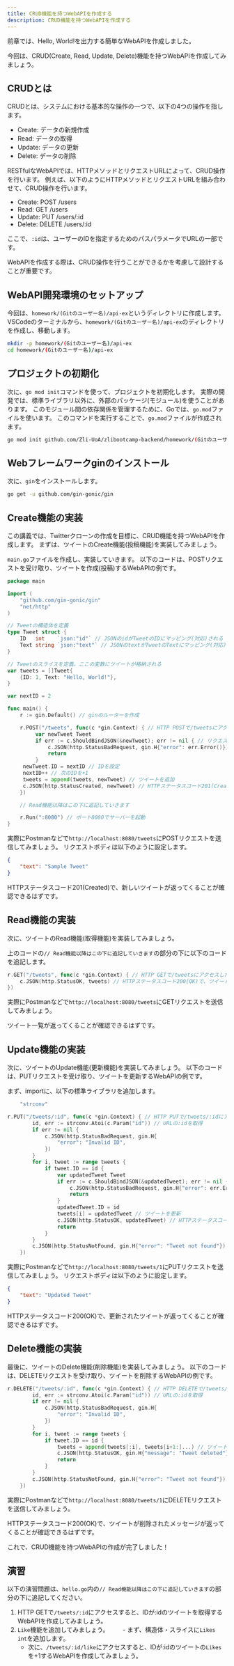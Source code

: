 ```yaml
---
title: CRUD機能を持つWebAPIを作成する
description: CRUD機能を持つWebAPIを作成する
---
```


前章では、Hello, World!を出力する簡単なWebAPIを作成しました。

今回は、CRUD(Create, Read, Update, Delete)機能を持つWebAPIを作成してみましょう。

## CRUDとは
CRUDとは、システムにおける基本的な操作の一つで、以下の4つの操作を指します。
- Create: データの新規作成
- Read: データの取得
- Update: データの更新
- Delete: データの削除

RESTfulなWebAPIでは、HTTPメソッドとリクエストURLによって、CRUD操作を行います。
例えば、以下のようにHTTPメソッドとリクエストURLを組み合わせて、CRUD操作を行います。
- Create: POST /users
- Read: GET /users
- Update: PUT /users/:id
- Delete: DELETE /users/:id

ここで、`:id`は、ユーザーのIDを指定するためのパスパラメータでURLの一部です。

WebAPIを作成する際は、CRUD操作を行うことができるかを考慮して設計することが重要です。

## WebAPI開発環境のセットアップ
今回は、`homework/(Gitのユーザー名)/api-ex`というディレクトリに作成します。
VSCodeのターミナルから、`homework/(Gitのユーザー名)/api-ex`のディレクトリを作成し、移動します。

```bash
mkdir -p homework/(Gitのユーザー名)/api-ex
cd homework/(Gitのユーザー名)/api-ex
```

## プロジェクトの初期化
次に、`go mod init`コマンドを使って、プロジェクトを初期化します。
実際の開発では、標準ライブラリ以外に、外部のパッケージ(モジュール)を使うことがあります。
このモジュール間の依存関係を管理するために、Goでは、`go.mod`ファイルを使います。
このコマンドを実行することで、`go.mod`ファイルが作成されます。

```bash
go mod init github.com/Zli-UoA/zlibootcamp-backend/homework/(Gitのユーザー名)/api-ex
```

## Webフレームワークginのインストール
次に、`gin`をインストールします。

```bash
go get -u github.com/gin-gonic/gin
```

## Create機能の実装
この講義では、Twitterクローンの作成を目標に、CRUD機能を持つWebAPIを作成します。
まずは、ツイートのCreate機能(投稿機能)を実装してみましょう。

`main.go`ファイルを作成し、実装していきます。
以下のコードは、POSTリクエストを受け取り、ツイートを作成(投稿)するWebAPIの例です。

```go
package main

import (
    "github.com/gin-gonic/gin"
    "net/http"
)

// Tweetの構造体を定義
type Tweet struct {
    ID   int    `json:"id"` // JSONのidがTweetのIDにマッピング(対応)される
    Text string `json:"text"` // JSONのtextがTweetのTextにマッピング(対応)される
}

// Tweetのスライスを定義。ここの変数にツイートが格納される
var tweets = []Tweet{
    {ID: 1, Text: "Hello, World!"},
}

var nextID = 2

func main() {
    r := gin.Default() // ginのルーターを作成

    r.POST("/tweets", func(c *gin.Context) { // HTTP POSTで/tweetsにアクセスしたときの処理
         var newTweet Tweet
         if err := c.ShouldBindJSON(&newTweet); err != nil { // リクエストボディをTweet構造体にバインド。エラーがあればエラーメッセージを返す
             c.JSON(http.StatusBadRequest, gin.H{"error": err.Error()})
             return
         }
     newTweet.ID = nextID // IDを設定
     nextID++ // 次のIDを+1
     tweets = append(tweets, newTweet) // ツイートを追加
     c.JSON(http.StatusCreated, newTweet) // HTTPステータスコード201(Created)で、新しいツイートを返す
    })

    // Read機能以降はこの下に追記していきます

    r.Run(":8080") // ポート8080でサーバーを起動
}
```
実際にPostmanなどで`http://localhost:8080/tweets`にPOSTリクエストを送信してみましょう。
リクエストボディは以下のように設定します。
```json
{
    "text": "Sample Tweet"
}
```

HTTPステータスコード201(Created)で、新しいツイートが返ってくることが確認できるはずです。

## Read機能の実装
次に、ツイートのRead機能(取得機能)を実装してみましょう。

上のコードの`// Read機能以降はこの下に追記していきます`の部分の下に以下のコードを追記します。

```go
r.GET("/tweets", func(c *gin.Context) { // HTTP GETで/tweetsにアクセスしたときの処理
    c.JSON(http.StatusOK, tweets) // HTTPステータスコード200(OK)で、ツイート一覧を返す
})
```

実際にPostmanなどで`http://localhost:8080/tweets`にGETリクエストを送信してみましょう。

ツイート一覧が返ってくることが確認できるはずです。

## Update機能の実装
次に、ツイートのUpdate機能(更新機能)を実装してみましょう。
以下のコードは、PUTリクエストを受け取り、ツイートを更新するWebAPIの例です。

まず、importに、以下の標準ライブラリを追加します。
```go
    "strconv"
```
```go
r.PUT("/tweets/:id", func(c *gin.Context) { // HTTP PUTで/tweets/:idにアクセスしたときの処理
		id, err := strconv.Atoi(c.Param("id")) // URLの:idを取得
		if err != nil {
			c.JSON(http.StatusBadRequest, gin.H{
				"error": "Invalid ID",
			})
		}
		for i, tweet := range tweets {
			if tweet.ID == id {
				var updatedTweet Tweet
				if err := c.ShouldBindJSON(&updatedTweet); err != nil { // リクエストボディをTweet構造体にバインド。エラーがあればエラーメッセージを返す
					c.JSON(http.StatusBadRequest, gin.H{"error": err.Error()})
					return
				}
				updatedTweet.ID = id
				tweets[i] = updatedTweet // ツイートを更新
				c.JSON(http.StatusOK, updatedTweet) // HTTPステータスコード200(OK)で、更新されたツイートを返す
				return
			}
		}
		c.JSON(http.StatusNotFound, gin.H{"error": "Tweet not found"}) // HTTPステータスコード404(Not Found)で、ツイートが見つからないエラーメッセージを返す
	})
```

実際にPostmanなどで`http://localhost:8080/tweets/1`にPUTリクエストを送信してみましょう。
リクエストボディは以下のように設定します。
```json
{
    "text": "Updated Tweet"
}
```

HTTPステータスコード200(OK)で、更新されたツイートが返ってくることが確認できるはずです。

## Delete機能の実装
最後に、ツイートのDelete機能(削除機能)を実装してみましょう。
以下のコードは、DELETEリクエストを受け取り、ツイートを削除するWebAPIの例です。

```go
r.DELETE("/tweets/:id", func(c *gin.Context) { // HTTP DELETEで/tweets/:idにアクセスしたときの処理
		id, err := strconv.Atoi(c.Param("id")) // URLの:idを取得
		if err != nil {
			c.JSON(http.StatusBadRequest, gin.H{
				"error": "Invalid ID",
			})
		}
		for i, tweet := range tweets {
			if tweet.ID == id {
				tweets = append(tweets[:i], tweets[i+1:]...) // ツイートを削除
				c.JSON(http.StatusOK, gin.H{"message": "Tweet deleted"}) // HTTPステータスコード200(OK)で、ツイートが削除されたメッセージを返す
				return
			}
		}
		c.JSON(http.StatusNotFound, gin.H{"error": "Tweet not found"}) // HTTPステータスコード404(Not Found)で、ツイートが見つからないエラーメッセージを返す
	})
```

実際にPostmanなどで`http://localhost:8080/tweets/1`にDELETEリクエストを送信してみましょう。

HTTPステータスコード200(OK)で、ツイートが削除されたメッセージが返ってくることが確認できるはずです。

これで、CRUD機能を持つWebAPIの作成が完了しました！

## 演習
以下の演習問題は、`hello.go`内の`// Read機能以降はこの下に追記していきます`の部分の下に追記してください。
1. HTTP GETで`/tweets/:id`にアクセスすると、IDが:idのツイートを取得するWebAPIを作成してみましょう。
2. `Like`機能を追加してみましょう。
　　- まず、構造体・スライスに`Likes int`を追加します。
   - 次に、`/tweets/:id/like`にアクセスすると、IDが:idのツイートの`Likes`を+1するWebAPIを作成してみましょう。